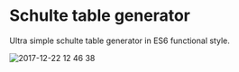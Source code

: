 # Schulte table generator

Ultra simple schulte table generator in ES6 functional style.


![2017-12-22 12 46 38](https://user-images.githubusercontent.com/17140470/34295463-3255aadc-e716-11e7-8fd1-2a65dabcaca7.png)

